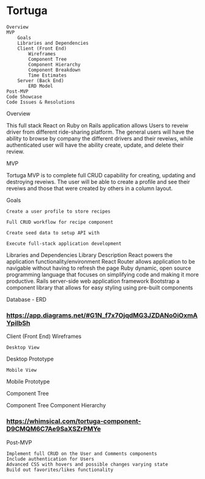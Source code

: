 # Tortuga

    Overview
    MVP
        Goals
        Libraries and Dependencies
        Client (Front End)
            Wireframes
            Component Tree
            Component Hierarchy
            Component Breakdown
            Time Estimates
        Server (Back End)
            ERD Model
    Post-MVP
    Code Showcase
    Code Issues & Resolutions


Overview

This full stack React on Ruby on Rails application allows Users to reveiw driver from different ride-sharing platform. The general users will have the ability to browse by company the different drivers and their reveiws, while authenticated user will have the ability create, update, and delete their review. 

MVP

Tortuga MVP is to complete full CRUD capability for creating, updating and destroying reveiws. The user will be able to create a profile and see their reveiws and those that were created by others in a column layout.

Goals

    Create a user profile to store recipes

    Full CRUD workflow for recipe component

    Create seed data to setup API with

    Execute full-stack application development

Libraries and Dependencies
Library 	Description
React 	powers the application functionality/environment
React Router 	allows application to be navigable without having to refresh the page
Ruby 	dynamic, open source programming language that focuses on simplifying code and making it more productive.
Rails 	server-side web application framework
Bootstrap 	a component library that allows for easy styling using pre-built components



Database - ERD
### https://app.diagrams.net/#G1N_f7x7OjqdMG3JZDANo0iOxmAYpiIbSh

Client (Front End)
Wireframes

    Desktop View

Desktop Prototype

    Mobile View

Mobile Prototype

    




Component Tree

Component Tree
Component Hierarchy
### https://whimsical.com/tortuga-component-D9CMQM6C7Ae9SaXSZrPMYe




Post-MVP

    Implement full CRUD on the User and Comments components
    Include authentication for Users
    Advanced CSS with hovers and possible changes varying state
    Build out favorites/likes functionality
